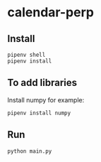 # calendar-perp 


## Install

```
pipenv shell
pipenv install
```

## To add libraries

Install numpy for example:

```
pipenv install numpy
```

## Run

```
python main.py
```
